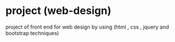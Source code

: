 # project (web-design)
project of front end for web design by using (html , css , jquery and bootstrap techniques)
